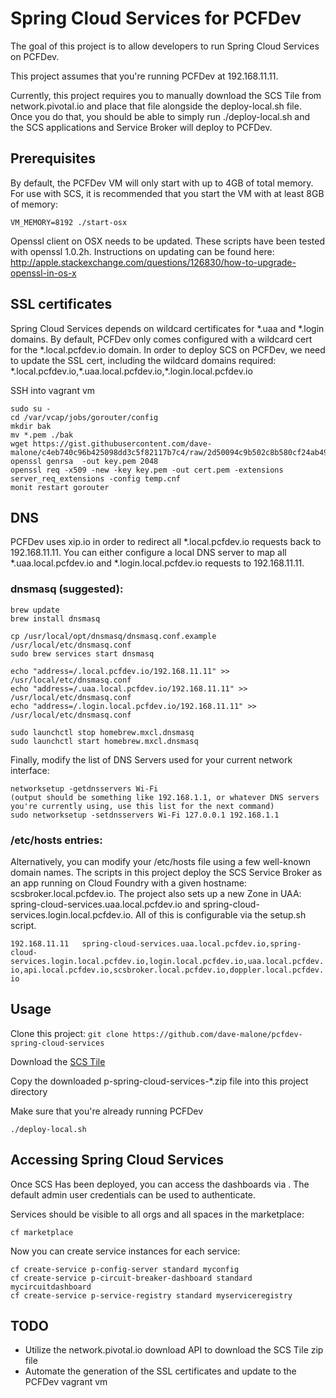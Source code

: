 # Spring Cloud Services for PCFDev

The goal of this project is to allow developers to run Spring Cloud Services on PCFDev.

This project assumes that you're running PCFDev at 192.168.11.11.

Currently, this project requires you to manually download the SCS Tile from network.pivotal.io and place that file alongside the deploy-local.sh file. Once you do that, you should be able to simply run ./deploy-local.sh and the SCS applications and Service Broker will deploy to PCFDev.

## Prerequisites


By default, the PCFDev VM will only start with up to 4GB of total memory. For use with SCS, it is recommended that you start the VM with at least 8GB of memory:

`VM_MEMORY=8192 ./start-osx`

Openssl client on OSX needs to be updated. These scripts have been tested with openssl 1.0.2h. Instructions on updating can be found here: http://apple.stackexchange.com/questions/126830/how-to-upgrade-openssl-in-os-x


## SSL certificates

Spring Cloud Services depends on wildcard certificates for &#42;.uaa and &#42;.login domains. By default, PCFDev only comes configured with a wildcard cert for the &#42;.local.pcfdev.io domain. In order to deploy SCS on PCFDev, we need to update the SSL cert, including the wildcard domains required:
&#42;.local.pcfdev.io,&#42;.uaa.local.pcfdev.io,&#42;.login.local.pcfdev.io

SSH into vagrant vm
  ```
  sudo su -
  cd /var/vcap/jobs/gorouter/config
  mkdir bak
  mv *.pem ./bak
  wget https://gist.githubusercontent.com/dave-malone/c4eb740c96b425098dd3c5f82117b7c4/raw/2d50094c9b502c8b580cf24ab49d9a4ef0e44312/temp.cnf
  openssl genrsa  -out key.pem 2048
  openssl req -x509 -new -key key.pem -out cert.pem -extensions server_req_extensions -config temp.cnf
  monit restart gorouter
  ```

## DNS

PCFDev uses xip.io in order to redirect all &#42;.local.pcfdev.io requests back to 192.168.11.11. You can either configure a local DNS server to map all &#42;.uaa.local.pcfdev.io and &#42;.login.local.pcfdev.io requests to 192.168.11.11.


### dnsmasq (suggested):

```
brew update
brew install dnsmasq

cp /usr/local/opt/dnsmasq/dnsmasq.conf.example /usr/local/etc/dnsmasq.conf
sudo brew services start dnsmasq

echo "address=/.local.pcfdev.io/192.168.11.11" >> /usr/local/etc/dnsmasq.conf
echo "address=/.uaa.local.pcfdev.io/192.168.11.11" >> /usr/local/etc/dnsmasq.conf
echo "address=/.login.local.pcfdev.io/192.168.11.11" >> /usr/local/etc/dnsmasq.conf

sudo launchctl stop homebrew.mxcl.dnsmasq
sudo launchctl start homebrew.mxcl.dnsmasq
```

Finally, modify the list of DNS Servers used for your current network interface:

```
networksetup -getdnsservers Wi-Fi
(output should be something like 192.168.1.1, or whatever DNS servers you're currently using, use this list for the next command)
sudo networksetup -setdnsservers Wi-Fi 127.0.0.1 192.168.1.1
```

### /etc/hosts entries:

Alternatively, you can modify your /etc/hosts file using a few well-known domain names. The scripts in this project deploy the SCS Service Broker as an app running on Cloud Foundry with a given hostname: scsbroker.local.pcfdev.io. The project also sets up a new Zone in UAA: spring-cloud-services.uaa.local.pcfdev.io and spring-cloud-services.login.local.pcfdev.io. All of this is configurable via the setup.sh script.

`192.168.11.11   spring-cloud-services.uaa.local.pcfdev.io,spring-cloud-services.login.local.pcfdev.io,login.local.pcfdev.io,uaa.local.pcfdev.io,api.local.pcfdev.io,scsbroker.local.pcfdev.io,doppler.local.pcfdev.io`


## Usage

Clone this project: `git clone https://github.com/dave-malone/pcfdev-spring-cloud-services`

Download the [SCS Tile](https://network.pivotal.io/products/p-spring-cloud-services)

Copy the downloaded p-spring-cloud-services-&#42;.zip file into this project directory

Make sure that you're already running PCFDev

`./deploy-local.sh`


## Accessing Spring Cloud Services

Once SCS Has been deployed, you can access the dashboards via [](scsbroker.local.pcfdev.io). The default admin user credentials can be used to authenticate.

Services should be visible to all orgs and all spaces in the marketplace:

`cf marketplace`

Now you can create service instances for each service:
```
cf create-service p-config-server standard myconfig
cf create-service p-circuit-breaker-dashboard standard mycircuitdashboard
cf create-service p-service-registry standard myserviceregistry
```

## TODO

* Utilize the network.pivotal.io download API to download the SCS Tile zip file
* Automate the generation of the SSL certificates and update to the PCFDev vagrant vm
